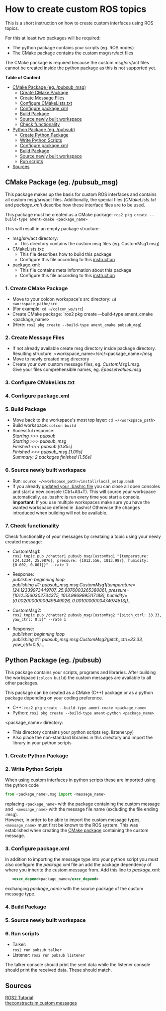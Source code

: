 # How to create custom ROS topics
This is a short instruction on how to create custom interfaces using ROS topics.  

For this at least two packages will be required:
* The python package contains your scripts (eg. ROS nodes)
* The CMake package contains the custom msg/srv/act files  

The CMake package is required because the custom msg/srv/act files cannot be created inside the python package as this is not supported yet.  

__Table of Content__  
* [CMake Package (eg. /pubsub_msg)](https://github.com/patrickw135/pubsub/blob/master/instructions_custom_topics.md#cmake-package-eg-pubsub_msg)  
  * [Create CMake Package](https://github.com/patrickw135/pubsub/blob/master/instructions_custom_topics.md#1-create-cmake-package)
  * [Create Message Files](https://github.com/patrickw135/pubsub/blob/master/instructions_custom_topics.md#2-create-message-files)
  * [Configure CMakeLists.txt](https://github.com/patrickw135/pubsub/blob/master/instructions_custom_topics.md#3-configure-cmakeliststxt)
  * [Configure package.xml](https://github.com/patrickw135/pubsub/blob/master/instructions_custom_topics.md#4-configure-packagexml)
  * [Build Package](https://github.com/patrickw135/pubsub/blob/master/instructions_custom_topics.md#5-build-package)
  * [Source newly built workspace](https://github.com/patrickw135/pubsub/blob/master/instructions_custom_topics.md#6-source-newly-built-workspace)
  * [Check functionality](https://github.com/patrickw135/pubsub/blob/master/instructions_custom_topics.md#7-check-functionality)
* [Python Package (eg. /pubsub)](https://github.com/patrickw135/pubsub/blob/master/instructions_custom_topics.md#python-package-eg-pubsub)
  * [Create Python Package](https://github.com/patrickw135/pubsub/blob/master/instructions_custom_topics.md#1-create-python-package)
  * [Write Python Scripts](https://github.com/patrickw135/pubsub/blob/master/instructions_custom_topics.md#2-write-python-scripts)
  * [Configure package.xml](https://github.com/patrickw135/pubsub/blob/master/instructions_custom_topics.md#3-configure-packagexml)
  * [Build Package](https://github.com/patrickw135/pubsub/blob/master/instructions_custom_topics.md#4-build-package)
  * [Source newly built workspace](https://github.com/patrickw135/pubsub/blob/master/instructions_custom_topics.md#5-source-newly-built-workspace)
  * [Run scripts](https://github.com/patrickw135/pubsub/blob/master/instructions_custom_topics.md#6-run-scripts)
* [Sources](https://github.com/patrickw135/pubsub/blob/master/instructions_custom_topics.md#sources)







## CMake Package (eg. /pubsub_msg)
This package makes up the basis for custom ROS interfaces and contains all custom msg/srv/act files. Additionally, the special files (_CMakeLists.txt_ and _package.xml_) describe how these interface files are to be used.  

This package must be created as a CMake package: `ros2 pkg create --build-type ament-cmake <package_name>`  

This will result in an empty package structure:
* msg/srv/act directory:
  * This directory contains the custom msg files (eg. CustomMsg1.msg)
* CMakeLists.txt:
  * This file describes how to build this package
  * Configure this file according to this [instruction](https://index.ros.org/doc/ros2/Tutorials/Custom-ROS2-Interfaces/#cmakelists-txt)
* package.xml:
  * This file contains meta information about this package
  * Configure this file according to this [instruction](https://index.ros.org/doc/ros2/Tutorials/Custom-ROS2-Interfaces/#package-xml)


### 1. Create CMake Package
* Move to your colcon workspace's src directory: `cd <workspace_path>/src`
* (For example: `cd ~/colcon_ws/src`)
* Create CMake package: `ros2 pkg create --build-type ament_cmake <package_name>
* (Here: `ros2 pkg create --build-type ament_cmake pubsub_msg`)


### 2. Create Message Files
* If not already available create msg directory inside package directory.  
Resulting structure: <workspace_name>/src/<package_name>/msg
* Move to newly created msg direcrory
* Create your own custom message files, eg. _CustomMsg1.msg_.  
Give your files comprehensible names, eg. _Epossetvalues.msg_


### 3. Configure CMakeLists.txt


### 4. Configure package.xml


### 5. Build Package
* Move back to the workspace's most top layer: `cd ~/<workspace_path>`
* Build workspace: `colcon build`
* Sucessful response:  
_Starting >>> pubsub  
Starting >>> pubsub_msg  
Finished <<< pubsub [0.85s]                                              
Finished <<< pubsub_msg [1.09s]  
Summary: 2 packages finished [1.56s]_


### 6. Source newly built workspace
* Run: `source ~/<workspace_path>/install/local_setup.bash`
* If you already [updated your .bashrc file](https://github.com/patrickw135/pubsub/blob/master/bashrc_addons.txt) you can close all open consoles and start a new console (Ctrl+Alt+T). This will source your workspace automatically, as .bashrc is run every time you start a console.  
__Important__: If you use multiple workspaces make sure you have the wanted workspace defined in .bashrc! Otherwise the changes introduced when building will not be available.


### 7. Check functionality
Check functionality of your messages by creataing a topic using your newly created message:  
* CustomMsg1:  
`ros2 topic pub /chatter1 pubsub_msg/CustomMsg1 "{temperature: {24.1234, 25.9876}, pressure: {1012.556, 1013.987}, humidity: {0.002, 0.001}}" --rate 1`
* Response:  
_publisher: beginning loop  
publishing #1: pubsub_msg.msg.CustomMsg1(temperature=[24.12339973449707, 25.987600326538086], pressure=[1012.5560302734375, 1013.9869995117188], humidity=[0.0020000000949949026, 0.0010000000474974513])..._  

* CustomMsg2:  
`ros2 topic pub /chatter2 pubsub_msg/CustomMsg2 "{pitch_ctrl: 33.33, yaw_ctrl: 0.5}" --rate 1`
* Response:  
_publisher: beginning loop  
publishing #1: pubsub_msg.msg.CustomMsg2(pitch_ctrl=33.33, yaw_ctrl=0.5)..._





## Python Package (eg. /pubsub)
This package contains your scripts, programs and libraries. After building the workspace (`colcon build`) the custom messages are available to all other packages.  

This package can be created as a CMake (C++) package or as a python package depending on your coding preference.
* C++:    `ros2 pkg create --build-type ament-cmake <package_name>`
* Python: `ros2 pkg create --build-type ament-python <package_name>`  


<package_name> directory:
* This directory contains your python scripts (eg. listener.py)
* Also place the non-standard libraries in this directory and import the library in your python scripts


### 1. Create Python Package

### 2. Write Python Scripts
When using custom interfaces in python scripts these are imported using the python code  
```python
from <package_name>.msg import <message_name>
```
replacing `<package_name>` with the package containing the custom message and ` <message_name>` with the message file name (excluding the file ending .msg).  
However, in order to be able to import the custom message types, `<message_name>` must first be known to the ROS system. This was established when creating the [CMake package](https://github.com/patrickw135/pubsub/blob/master/instructions_custom_topics.md#cmake-package-eg-pubsub_msg) containing the custom message.

### 3. Configure package.xml
In addition to importing the message type into your python script you must also configure the _package.xml_ file an add the package dependency of where you inherite the custom message from. Add this line to _package.xml_:  
```xml
   <exec_depend>package_name</exec_depend>
```
exchanging _package_name_ with the source package of the custom message type.


### 4. Build Package

### 5. Source newly built workspace

### 6. Run scripts
* Talker:  
`ros2 run pubsub talker`
* Listener:
`ros2 run pubsub listener`

The talker console should print the sent data while the listener console should print the received data. These should match.


## Sources  
[ROS2 Tutorial](https://index.ros.org/doc/ros2/Tutorials/Custom-ROS2-Interfaces/#creating-custom-ros-2-msg-and-srv-files)  
[theconstructsim custom messages](https://www.theconstructsim.com/ros2-tutorials-7-how-to-create-a-ros2-custom-message-new/)  
